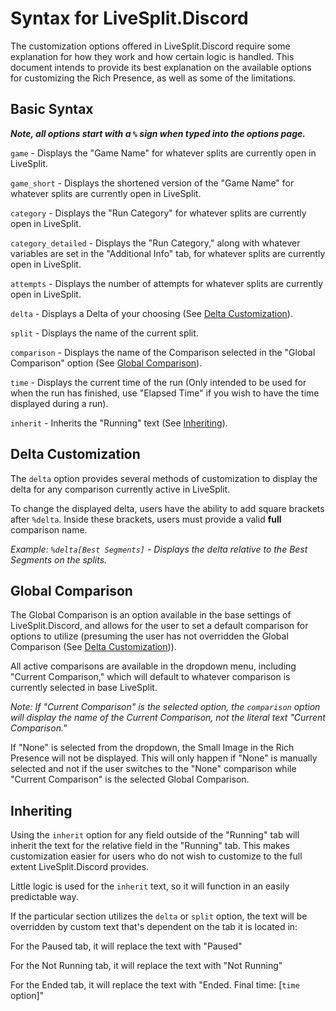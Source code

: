 # Syntax for LiveSplit.Discord

The customization options offered in LiveSplit.Discord require some explanation for how they work and how certain logic is handled. This document intends to provide its best explanation on the available options for customizing the Rich Presence, as well as some of the limitations.

## Basic Syntax
***Note, all options start with a `%` sign when typed into the options page.***

`game` - Displays the "Game Name" for whatever splits are currently open in LiveSplit.

`game_short` - Displays the shortened version of the "Game Name" for whatever splits are currently open in LiveSplit.

`category` - Displays the "Run Category" for whatever splits are currently open in LiveSplit.

`category_detailed` - Displays the "Run Category," along with whatever variables are set in the "Additional Info" tab, for whatever splits are currently open in LiveSplit.

`attempts` - Displays the number of attempts for whatever splits are currently open in LiveSplit.

`delta` - Displays a Delta of your choosing (See [Delta Customization](#delta-customization)).

`split` - Displays the name of the current split.

`comparison` - Displays the name of the Comparison selected in the "Global Comparison" option (See [Global Comparison](#global-comparison)).

`time` - Displays the current time of the run (Only intended to be used for when the run has finished, use "Elapsed Time" if you wish to have the time displayed during a run).

`inherit` - Inherits the "Running" text (See [Inheriting](#Inheriting)).

## Delta Customization
The `delta` option provides several methods of customization to display the delta for any comparison currently active in LiveSplit.

To change the displayed delta, users have the ability to add square brackets after `%delta`. Inside these brackets, users must provide a valid **full** comparison name.

*Example: `%delta[Best Segments]` - Displays the delta relative to the Best Segments on the splits.*

## Global Comparison
The Global Comparison is an option available in the base settings of LiveSplit.Discord, and allows for the user to set a default comparison for options to utilize (presuming the user has not overridden the Global Comparison (See [Delta Customization](#delta-customization))).

All active comparisons are available in the dropdown menu, including "Current Comparison," which will default to whatever comparison is currently selected in base LiveSplit.

*Note: If "Current Comparison" is the selected option, the `comparison` option will display the name of the Current Comparison, not the literal text "Current Comparison."*

If "None" is selected from the dropdown, the Small Image in the Rich Presence will not be displayed. This will only happen if "None" is manually selected and not if the user switches to the "None" comparison while "Current Comparison" is the selected Global Comparison.

## Inheriting
Using the `inherit` option for any field outside of the "Running" tab will inherit the text for the relative field in the "Running" tab. This makes customization easier for users who do not wish to customize to the full extent LiveSplit.Discord provides.

Little logic is used for the `inherit` text, so it will function in an easily predictable way.

If the particular section utilizes the `delta` or `split` option, the text will be overridden by custom text that's dependent on the tab it is located in:

For the Paused tab, it will replace the text with "Paused"

For the Not Running tab, it will replace the text with "Not Running"

For the Ended tab, it will replace the text with "Ended. Final time: [`time` option]"
